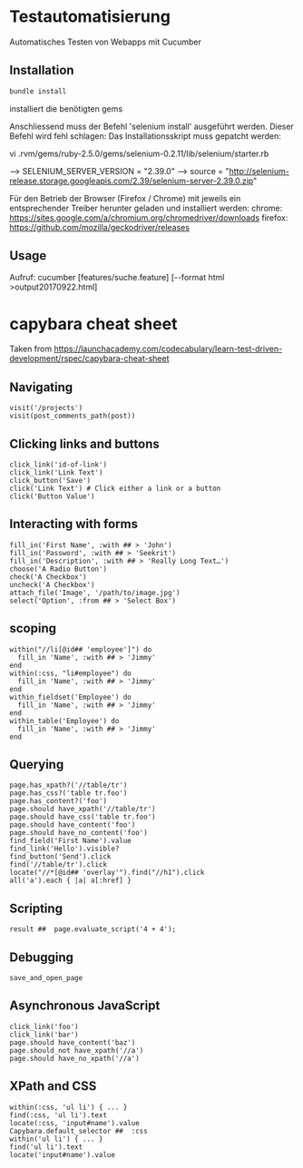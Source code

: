 # Testautomatisierung
Automatisches Testen von Webapps mit Cucumber

## Installation
```ruby
bundle install
```
installiert die benötigten gems

Anschliessend muss der Befehl 'selenium install' ausgeführt werden. Dieser Befehl wird fehl schlagen: Das Installationsskript muss gepatcht werden:

vi .rvm/gems/ruby-2.5.0/gems/selenium-0.2.11/lib/selenium/starter.rb

--> SELENIUM_SERVER_VERSION = "2.39.0"
--> source = "http://selenium-release.storage.googleapis.com/2.39/selenium-server-2.39.0.zip"

Für den Betrieb der Browser (Firefox / Chrome) mit jeweils ein entsprechender Treiber herunter geladen und installiert werden:
chrome: https://sites.google.com/a/chromium.org/chromedriver/downloads
firefox: https://github.com/mozilla/geckodriver/releases


## Usage
Aufruf: cucumber [features/suche.feature] [--format html >output20170922.html]

# capybara cheat sheet #
Taken from https://launchacademy.com/codecabulary/learn-test-driven-development/rspec/capybara-cheat-sheet

## Navigating
    visit('/projects')
    visit(post_comments_path(post))

## Clicking links and buttons
    click_link('id-of-link')
    click_link('Link Text')
    click_button('Save')
    click('Link Text') # Click either a link or a button
    click('Button Value')

## Interacting with forms
    fill_in('First Name', :with ## > 'John')
    fill_in('Password', :with ## > 'Seekrit')
    fill_in('Description', :with ## > 'Really Long Text…')
    choose('A Radio Button')
    check('A Checkbox')
    uncheck('A Checkbox')
    attach_file('Image', '/path/to/image.jpg')
    select('Option', :from ## > 'Select Box')

## scoping
    within("//li[@id## 'employee']") do
      fill_in 'Name', :with ## > 'Jimmy'
    end
    within(:css, "li#employee") do
      fill_in 'Name', :with ## > 'Jimmy'
    end
    within_fieldset('Employee') do
      fill_in 'Name', :with ## > 'Jimmy'
    end
    within_table('Employee') do
      fill_in 'Name', :with ## > 'Jimmy'
    end

## Querying
    page.has_xpath?('//table/tr')
    page.has_css?('table tr.foo')
    page.has_content?('foo')
    page.should have_xpath('//table/tr')
    page.should have_css('table tr.foo')
    page.should have_content('foo')
    page.should have_no_content('foo')
    find_field('First Name').value
    find_link('Hello').visible?
    find_button('Send').click
    find('//table/tr').click
    locate("//*[@id## 'overlay'").find("//h1").click
    all('a').each { |a| a[:href] }

## Scripting
    result ##  page.evaluate_script('4 + 4');

## Debugging
    save_and_open_page

## Asynchronous JavaScript
    click_link('foo')
    click_link('bar')
    page.should have_content('baz')
    page.should_not have_xpath('//a')
    page.should have_no_xpath('//a')

## XPath and CSS
    within(:css, 'ul li') { ... }
    find(:css, 'ul li').text
    locate(:css, 'input#name').value
    Capybara.default_selector ##  :css
    within('ul li') { ... }
    find('ul li').text
    locate('input#name').value
